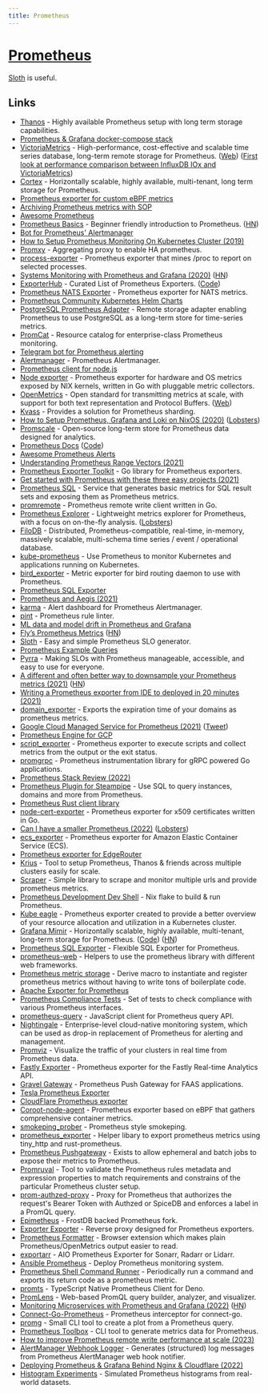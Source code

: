 ```yaml
---
title: Prometheus
---
```


# [Prometheus](https://prometheus.io/)

[Sloth](https://github.com/slok/sloth) is useful.

## Links

- [Thanos](https://github.com/thanos-io/thanos) - Highly available Prometheus setup with long term storage capabilities.
- [Prometheus & Grafana docker-compose stack](https://github.com/vegasbrianc/prometheus)
- [VictoriaMetrics](https://github.com/VictoriaMetrics/VictoriaMetrics) - High-performance, cost-effective and scalable time series database, long-term remote storage for Prometheus. ([Web](https://victoriametrics.com/)) ([First look at performance comparison between InfluxDB IOx and VictoriaMetrics](https://medium.com/@VictoriaMetrics/first-look-at-perfomance-comparassion-between-influxdb-iox-and-victoriametrics-e590f847935b))
- [Cortex](https://github.com/cortexproject/cortex) - Horizontally scalable, highly available, multi-tenant, long term storage for Prometheus.
- [Prometheus exporter for custom eBPF metrics](https://github.com/cloudflare/ebpf_exporter)
- [Archiving Prometheus metrics with SOP](https://www.rapidloop.com/blog/prometheus-metrics-archiving.html)
- [Awesome Prometheus](https://github.com/roaldnefs/awesome-prometheus)
- [Prometheus Basics](https://github.com/yolossn/Prometheus-Basics) - Beginner friendly introduction to Prometheus. ([HN](https://news.ycombinator.com/item?id=23150860))
- [Bot for Prometheus' Alertmanager](https://github.com/metalmatze/alertmanager-bot)
- [How to Setup Prometheus Monitoring On Kubernetes Cluster (2019)](https://devopscube.com/setup-prometheus-monitoring-on-kubernetes/)
- [Promxy](https://github.com/jacksontj/promxy) - Aggregating proxy to enable HA prometheus.
- [process-exporter](https://github.com/ncabatoff/process-exporter) - Prometheus exporter that mines /proc to report on selected processes.
- [Systems Monitoring with Prometheus and Grafana (2020)](https://flightaware.engineering/systems-monitoring-with-prometheus-grafana/) ([HN](https://news.ycombinator.com/item?id=24126088))
- [ExporterHub](https://exporterhub.io/) - Curated List of Prometheus Exporters. ([Code](https://github.com/NexClipper/exporterhub.io))
- [Prometheus NATS Exporter](https://github.com/nats-io/prometheus-nats-exporter) - Prometheus exporter for NATS metrics.
- [Prometheus Community Kubernetes Helm Charts](https://github.com/prometheus-community/helm-charts)
- [PostgreSQL Prometheus Adapter](https://github.com/CrunchyData/postgresql-prometheus-adapter) - Remote storage adapter enabling Prometheus to use PostgreSQL as a long-term store for time-series metrics.
- [PromCat](https://promcat.io/) - Resource catalog for enterprise-class Prometheus monitoring.
- [Telegram bot for Prometheus alerting](https://github.com/inCaller/prometheus_bot)
- [Alertmanager](https://github.com/prometheus/alertmanager) - Prometheus Alertmanager.
- [Prometheus client for node.js](https://github.com/siimon/prom-client)
- [Node exporter](https://github.com/prometheus/node_exporter) - Prometheus exporter for hardware and OS metrics exposed by NIX kernels, written in Go with pluggable metric collectors.
- [OpenMetrics](https://github.com/OpenObservability/OpenMetrics) - Open standard for transmitting metrics at scale, with support for both text representation and Protocol Buffers. ([Web](https://openmetrics.io/))
- [Kvass](https://github.com/tkestack/kvass) - Provides a solution for Prometheus sharding.
- [How to Setup Prometheus, Grafana and Loki on NixOS (2020)](https://christine.website/blog/prometheus-grafana-loki-nixos-2020-11-20) ([Lobsters](https://lobste.rs/s/cyufgo/how_setup_prometheus_grafana_loki_on))
- [Promscale](https://github.com/timescale/promscale) - Open-source long-term store for Prometheus data designed for analytics.
- [Prometheus Docs](https://prometheus.io/docs/introduction/overview/) ([Code](https://github.com/prometheus/docs))
- [Awesome Prometheus Alerts](https://github.com/samber/awesome-prometheus-alerts)
- [Understanding Prometheus Range Vectors (2021)](https://satyanash.net/software/2021/01/04/understanding-prometheus-range-vectors.html)
- [Prometheus Exporter Toolkit](https://github.com/prometheus/exporter-toolkit) - Go library for Prometheus exporters.
- [Get started with Prometheus with these three easy projects (2021)](https://grafana.com/blog/2021/01/08/get-started-with-prometheus-with-these-three-easy-projects/)
- [Prometheus SQL](https://github.com/chop-dbhi/prometheus-sql) - Service that generates basic metrics for SQL result sets and exposing them as Prometheus metrics.
- [promremote](https://github.com/m3dbx/prometheus_remote_client_golang) - Prometheus remote write client written in Go.
- [Prometheus Explorer](https://github.com/spreadshirt/prometheus-explorer) - Lightweight metrics explorer for Prometheus, with a focus on on-the-fly analysis. ([Lobsters](https://lobste.rs/s/tkqcvo/lightweight_metrics_explorer_for))
- [FiloDB](https://github.com/filodb/FiloDB) - Distributed, Prometheus-compatible, real-time, in-memory, massively scalable, multi-schema time series / event / operational database.
- [kube-prometheus](https://github.com/prometheus-operator/kube-prometheus) - Use Prometheus to monitor Kubernetes and applications running on Kubernetes.
- [bird_exporter](https://github.com/czerwonk/bird_exporter) - Metric exporter for bird routing daemon to use with Prometheus.
- [Prometheus SQL Exporter](https://github.com/burningalchemist/sql_exporter)
- [Prometheus and Aegis (2021)](https://christine.website/blog/aegis-prometheus-2021-04-05)
- [karma](https://github.com/prymitive/karma) - Alert dashboard for Prometheus Alertmanager.
- [pint](https://github.com/cloudflare/pint) - Prometheus rule linter.
- [ML data and model drift in Prometheus and Grafana](https://boxkite.ml/en/latest/using/)
- [Fly’s Prometheus Metrics](https://fly.io/blog/measuring-fly/) ([HN](https://news.ycombinator.com/item?id=27147482))
- [Sloth](https://github.com/slok/sloth) - Easy and simple Prometheus SLO generator.
- [Prometheus Example Queries](https://github.com/infinityworks/prometheus-example-queries)
- [Pyrra](https://github.com/pyrra-dev/pyrra) - Making SLOs with Prometheus manageable, accessible, and easy to use for everyone.
- [A different and often better way to downsample your Prometheus metrics (2021)](https://blog.timescale.com/blog/a-different-and-often-better-way-to-downsample-your-prometheus-metrics/) ([HN](https://news.ycombinator.com/item?id=28957501))
- [Writing a Prometheus exporter from IDE to deployed in 20 minutes (2021)](https://www.youtube.com/watch?v=2USCcDbbAZc)
- [domain_exporter](https://github.com/caarlos0/domain_exporter) - Exports the expiration time of your domains as prometheus metrics.
- [Google Cloud Managed Service for Prometheus (2021)](https://cloud.google.com/blog/products/operations/introducing-google-cloud-managed-service-for-prometheus) ([Tweet](https://twitter.com/rseroter/status/1460309366205153285))
- [Prometheus Engine for GCP](https://github.com/GoogleCloudPlatform/prometheus-engine)
- [script_exporter](https://github.com/ricoberger/script_exporter) - Prometheus exporter to execute scripts and collect metrics from the output or the exit status.
- [promgrpc](https://github.com/piotrkowalczuk/promgrpc) - Prometheus instrumentation library for gRPC powered Go applications.
- [Prometheus Stack Review (2022)](https://clux.github.io/probes/post/2022-01-11-prometheus-ecosystem/)
- [Prometheus Plugin for Steampipe](https://github.com/turbot/steampipe-plugin-prometheus) - Use SQL to query instances, domains and more from Prometheus.
- [Prometheus Rust client library](https://github.com/prometheus/client_rust)
- [node-cert-exporter](https://github.com/amimof/node-cert-exporter) - Prometheus exporter for x509 certificates written in Go.
- [Can I have a smaller Prometheus (2022)](https://wejick.wordpress.com/2022/01/29/can-i-have-a-smaller-prometheus/) ([Lobsters](https://lobste.rs/s/mdvdfy/can_i_have_smaller_prometheus))
- [ecs_exporter](https://github.com/prometheus-community/ecs_exporter) - Prometheus exporter for Amazon Elastic Container Service (ECS).
- [Prometheus exporter for EdgeRouter](https://github.com/chitoku-k/edgerouter-exporter)
- [Krius](https://github.com/infracloudio/krius) - Tool to setup Prometheus, Thanos & friends across multiple clusters easily for scale.
- [Scraper](https://github.com/arriqaaq/scraper) - Simple library to scrape and monitor multiple urls and provide prometheus metrics.
- [Prometheus Development Dev Shell](https://github.com/roidelapluie/prometheus-nix-dev) - Nix flake to build & run Prometheus.
- [Kube eagle](https://github.com/cloudworkz/kube-eagle) - Prometheus exporter created to provide a better overview of your resource allocation and utilization in a Kubernetes cluster.
- [Grafana Mimir](https://grafana.com/oss/mimir/) - Horizontally scalable, highly available, multi-tenant, long-term storage for Prometheus. ([Code](https://github.com/grafana/mimir)) ([HN](https://news.ycombinator.com/item?id=30854734))
- [Prometheus SQL Exporter](https://github.com/justwatchcom/sql_exporter) - Flexible SQL Exporter for Prometheus.
- [prometheus-web](https://github.com/marigold-dev/prometheus-web) - Helpers to use the prometheus library with different web frameworks.
- [Prometheus metric storage](https://github.com/cowprotocol/prometheus-metric-storage) - Derive macro to instantiate and register prometheus metrics without having to write tons of boilerplate code.
- [Apache Exporter for Prometheus](https://github.com/Lusitaniae/apache_exporter)
- [Prometheus Compliance Tests](https://github.com/prometheus/compliance) - Set of tests to check compliance with various Prometheus interfaces.
- [prometheus-query](https://github.com/samber/prometheus-query-js) - JavaScript client for Prometheus query API.
- [Nightingale](https://github.com/didi/nightingale) - Enterprise-level cloud-native monitoring system, which can be used as drop-in replacement of Prometheus for alerting and management.
- [Promviz](https://github.com/nghialv/promviz) - Visualize the traffic of your clusters in real time from Prometheus data.
- [Fastly Exporter](https://github.com/fastly/fastly-exporter) - Prometheus exporter for the Fastly Real-time Analytics API.
- [Gravel Gateway](https://github.com/sinkingpoint/prometheus-gravel-gateway) - Prometheus Push Gateway for FAAS applications.
- [Tesla Prometheus Exporter](https://github.com/wywywywy/tesla-prometheus-exporter)
- [CloudFlare Prometheus exporter](https://github.com/lablabs/cloudflare-exporter)
- [Coroot-node-agent](https://github.com/coroot/coroot-node-agent) - Prometheus exporter based on eBPF that gathers comprehensive container metrics.
- [smokeping_prober](https://github.com/SuperQ/smokeping_prober) - Prometheus style smokeping.
- [prometheus_exporter](https://github.com/AlexanderThaller/prometheus_exporter) - Helper libary to export prometheus metrics using tiny_http and rust-prometheus.
- [Prometheus Pushgateway](https://github.com/prometheus/pushgateway) - Exists to allow ephemeral and batch jobs to expose their metrics to Prometheus.
- [Promruval](https://github.com/FUSAKLA/promruval) - Tool to validate the Prometheus rules metadata and expression properties to match requirements and constrains of the particular Prometheus cluster setup.
- [prom-authzed-proxy](https://github.com/authzed/prom-authzed-proxy) - Proxy for Prometheus that authorizes the request's Bearer Token with Authzed or SpiceDB and enforces a label in a PromQL query.
- [Epimetheus](https://github.com/polarsignals/epimetheus) - FrostDB backed Prometheus fork.
- [Exporter Exporter](https://github.com/QubitProducts/exporter_exporter) - Reverse proxy designed for Prometheus exporters.
- [Prometheus Formatter](https://github.com/fhemberger/prometheus-formatter) - Browser extension which makes plain Prometheus/OpenMetrics output easier to read.
- [exportarr](https://github.com/onedr0p/exportarr) - AIO Prometheus Exporter for Sonarr, Radarr or Lidarr.
- [Ansible Prometheus](https://github.com/cloudalchemy/ansible-prometheus) - Deploy Prometheus monitoring system.
- [Prometheus Shell Command Runner](https://github.com/tomwilkie/prom-run) - Periodically run a command and exports its return code as a prometheus metric.
- [promts](https://github.com/base698/promts) - TypeScript Native Prometheus Client for Deno.
- [PromLens](https://github.com/prometheus/promlens) - Web-based PromQL query builder, analyzer, and visualizer.
- [Monitoring Microservices with Prometheus and Grafana (2022)](https://navendu.me/posts/introduction-to-monitoring-microservices/) ([HN](https://news.ycombinator.com/item?id=33918044))
- [Connect-Go-Prometheus](https://github.com/polarsignals/connect-go-prometheus) - Prometheus interceptor for connect-go.
- [promg](https://github.com/onbjerg/promg) - Small CLI tool to create a plot from a Prometheus query.
- [Prometheus Toolbox](https://github.com/pb82/prometheus-toolbox) - CLI tool to generate metrics data for Prometheus.
- [How to improve Prometheus remote write performance at scale (2023)](https://last9.io/blog/how-to-scale-prometheus-remote-write/)
- [AlertManager Webhook Logger](https://github.com/tomtom-international/alertmanager-webhook-logger) - Generates (structured) log messages from Prometheus AlertManager web hook notifier.
- [Deploying Prometheus & Grafana Behind Nginx & Cloudflare (2022)](https://ryan-schachte.com/article/prometheus_grafana)
- [Histogram Experiments](https://github.com/beorn7/histogram_experiments) - Simulated Prometheus histograms from real-world datasets.
